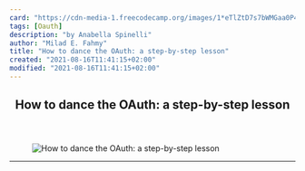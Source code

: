 ```yaml
---
card: "https://cdn-media-1.freecodecamp.org/images/1*eTlZtD7s7bWMGaa0P4anvA.jpeg"
tags: [Oauth]
description: "by Anabella Spinelli"
author: "Milad E. Fahmy"
title: "How to dance the OAuth: a step-by-step lesson"
created: "2021-08-16T11:41:15+02:00"
modified: "2021-08-16T11:41:15+02:00"
---
```

<div class="site-wrapper">
<main id="site-main" class="site-main outer">
<div class="inner">
<article class="post-full post tag-oauth tag-user-experience tag-technology tag-security tag-data ">
<header class="post-full-header">
<h1 class="post-full-title">How to dance the OAuth: a step-by-step lesson</h1>
</header>
<figure class="post-full-image">
<picture>
<source media="(max-width: 700px)" sizes="1px" srcset="data:image/gif;base64,R0lGODlhAQABAIAAAAAAAP///yH5BAEAAAAALAAAAAABAAEAAAIBRAA7 1w">
<source media="(min-width: 701px)" sizes="(max-width: 800px) 400px,
(max-width: 1170px) 700px,
1400px" srcset="https://cdn-media-1.freecodecamp.org/images/1*eTlZtD7s7bWMGaa0P4anvA.jpeg 300w,
https://cdn-media-1.freecodecamp.org/images/1*eTlZtD7s7bWMGaa0P4anvA.jpeg 600w,
https://cdn-media-1.freecodecamp.org/images/1*eTlZtD7s7bWMGaa0P4anvA.jpeg 1000w,
https://cdn-media-1.freecodecamp.org/images/1*eTlZtD7s7bWMGaa0P4anvA.jpeg 2000w">
<img onerror="this.style.display='none'" src="https://cdn-media-1.freecodecamp.org/images/1*eTlZtD7s7bWMGaa0P4anvA.jpeg" alt="How to dance the OAuth: a step-by-step lesson">
</picture>
</figure>
<section class="post-full-content">
<div class="post-content medium-migrated-article">
</div>
<hr>
</section>
</article>
</div>
</main>
</div>
<!-- Google Tag Manager (noscript) -->
<!-- End Google Tag Manager (noscript) -->
